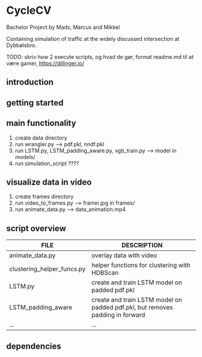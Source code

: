 # CycleCV


Bachelor Project by Mads, Marcus and Mikkel

Containing simulation of traffic at the widely discussed intersection at Dybbølsbro.

TODO: skriv how 2 execute scripts, og hvad de gør, format readme.md til at være gamer, https://dillinger.io/

## introduction

## getting started

## main functionality
1. create data directory
2. run wrangler.py --> pdf.pkl, nndf.pkl
3. run LSTM.py, LSTM_padding_aware.py, xgb_train.py --> model in models/
4. run simulation_script ????

## visualize data in video
1. create frames directory
2. run video_to_frames.py --> framei.jpg in frames/
3. run animate_data.py --> data_animation.mp4

## script overview
| FILE | DESCRIPTION |
| ---- | ----------- |
| animate_data.py | overlay data with video |
| clustering_helper_funcs.py | helper functions for clustering with HDBScan |
| LSTM.py | create and train LSTM model on padded pdf.pkl |
| LSTM_padding_aware | create and train LSTM model on padded pdf.pkl, but removes padding in forward |
| ... | ... |

## dependencies
